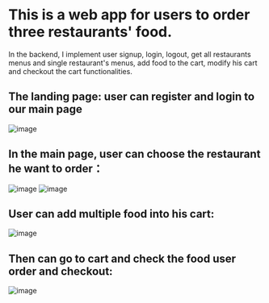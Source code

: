 # This is a web app for users to order three restaurants' food.

In the backend, I implement user signup, login, logout, get all restaurants menus and single restaurant's menus, 
add food to the cart, modify his cart and checkout the cart functionalities.

## The landing page: user can register and login to our main page 
![image](https://github.com/ElyseWu/RestaurantOrder-BackEnd/assets/99052684/de4e41b6-5b60-41a1-8667-d69a2e54140c)


## In the main page, user can choose the restaurant he want to order： 
![image](https://github.com/ElyseWu/RestaurantOrder-BackEnd/assets/99052684/3e71c4ba-edb9-4521-bbbb-7eb45bae708e)
![image](https://github.com/ElyseWu/RestaurantOrder-BackEnd/assets/99052684/2141cb50-90d4-4bb4-883d-45aeb04e6cec)


## User can add multiple food into his cart:
![image](https://github.com/ElyseWu/RestaurantOrder-BackEnd/assets/99052684/3aa918d4-7098-4c3c-8089-9a47b30aa003)



## Then can go to cart and check the food user order and checkout:
![image](https://github.com/ElyseWu/RestaurantOrder-BackEnd/assets/99052684/3577ddf5-4aea-4e77-af41-e5980ee8c1ea)
